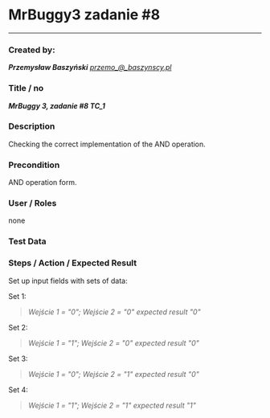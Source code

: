 # MrBuggy3 zadanie #8
****
### Created by:

***Przemysław Baszyński***
*przemo_@_baszynscy.pl*

### Title / no
***MrBuggy 3, zadanie #8 TC_1***

### Description

Checking the correct implementation of the AND operation.

### Precondition

AND operation form.

### User / Roles

none

### Test Data



### Steps / Action / Expected Result

Set up input fields with sets of data:

Set 1: 
> *Wejście 1 = "0"; Wejście 2 = "0" expected result "0"*

Set 2: 
> *Wejście 1 = "1"; Wejście 2 = "0" expected result "0"*

Set 3: 
> *Wejście 1 = "0"; Wejście 2 = "1" expected result "0"*

Set 4: 
> *Wejście 1 = "1"; Wejście 2 = "1"  expected result "1"*



